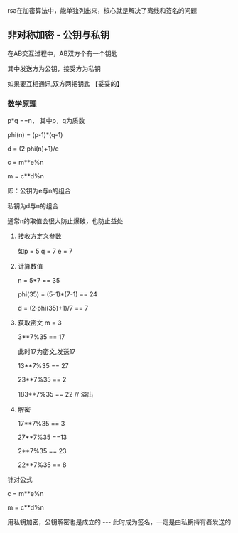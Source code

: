 rsa在加密算法中，能单独列出来，核心就是解决了离线和签名的问题

## 非对称加密 - 公钥与私钥
在AB交互过程中，AB双方个有一个钥匙

其中发送方为公钥，接受方为私钥

如果要互相通讯,双方两把钥匙 【妥妥的】

### 数学原理
p*q ==n， 其中p，q为质数

phi(n) = (p-1)*(q-1)

d = (2·phi(n)+1)/e

c = m**e%n

m = c**d%n


即：公钥为e与n的组合

私钥为d与n的组合


通常n的取值会很大防止爆破，也防止益处
1. 接收方定义参数

    如p = 5  q = 7  e = 7


2. 计算数值

    n = 5*7 == 35

    phi(35) = (5-1)*(7-1) == 24

    d = (2·phi(35)+1)/7 == 7

3. 获取密文
    m = 3

    3**7%35 == 17 

    此时17为密文,发送17
    
    13**7%35 == 27 
    
    23**7%35 == 2 

    183**7%35 == 22 // 溢出 
4. 解密

    17**7%35 == 3

    27**7%35 ==13

    2**7%35 == 23

    22**7%35 == 8

针对公式

c = m**e%n

m = c**d%n

用私钥加密，公钥解密也是成立的 --- 此时成为签名，一定是由私钥持有者发送的
